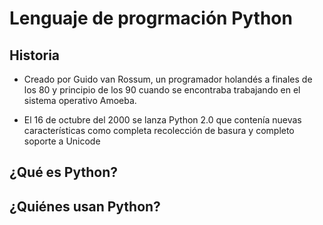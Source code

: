 # Lenguaje de progrmación Python 

## Historia


+ Creado por Guido van Rossum, un programador holandés a finales de los 80 y principio de los 90 cuando se encontraba trabajando en el sistema operativo Amoeba.
 
+ El 16 de octubre del 2000 se lanza Python 2.0 que
contenía nuevas características como completa
recolección de basura y completo soporte a Unicode
## ¿Qué es Python?

## ¿Quiénes usan Python?